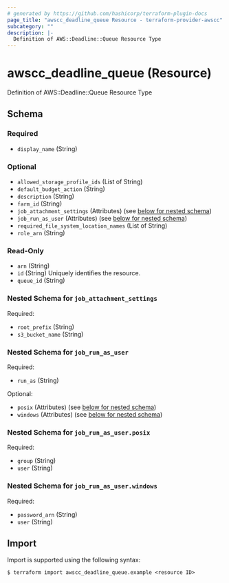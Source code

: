 ```yaml
---
# generated by https://github.com/hashicorp/terraform-plugin-docs
page_title: "awscc_deadline_queue Resource - terraform-provider-awscc"
subcategory: ""
description: |-
  Definition of AWS::Deadline::Queue Resource Type
---
```


# awscc_deadline_queue (Resource)

Definition of AWS::Deadline::Queue Resource Type



<!-- schema generated by tfplugindocs -->
## Schema

### Required

- `display_name` (String)

### Optional

- `allowed_storage_profile_ids` (List of String)
- `default_budget_action` (String)
- `description` (String)
- `farm_id` (String)
- `job_attachment_settings` (Attributes) (see [below for nested schema](#nestedatt--job_attachment_settings))
- `job_run_as_user` (Attributes) (see [below for nested schema](#nestedatt--job_run_as_user))
- `required_file_system_location_names` (List of String)
- `role_arn` (String)

### Read-Only

- `arn` (String)
- `id` (String) Uniquely identifies the resource.
- `queue_id` (String)

<a id="nestedatt--job_attachment_settings"></a>
### Nested Schema for `job_attachment_settings`

Required:

- `root_prefix` (String)
- `s3_bucket_name` (String)


<a id="nestedatt--job_run_as_user"></a>
### Nested Schema for `job_run_as_user`

Required:

- `run_as` (String)

Optional:

- `posix` (Attributes) (see [below for nested schema](#nestedatt--job_run_as_user--posix))
- `windows` (Attributes) (see [below for nested schema](#nestedatt--job_run_as_user--windows))

<a id="nestedatt--job_run_as_user--posix"></a>
### Nested Schema for `job_run_as_user.posix`

Required:

- `group` (String)
- `user` (String)


<a id="nestedatt--job_run_as_user--windows"></a>
### Nested Schema for `job_run_as_user.windows`

Required:

- `password_arn` (String)
- `user` (String)

## Import

Import is supported using the following syntax:

```shell
$ terraform import awscc_deadline_queue.example <resource ID>
```

